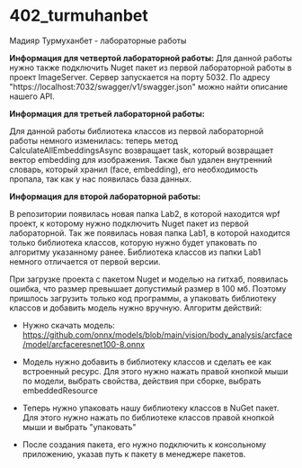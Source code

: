 # 402_turmuhanbet
Мадияр Турмуханбет - лабораторные работы

**Информация для четвертой лабораторной работы:**
Для данной работы нужно также подключить Nuget пакет из первой лабораторной работы в проект ImageServer. Сервер запускается на порту 5032. По адресу "https://localhost:7032/swagger/v1/swagger.json" можно найти описание нашего API.

**Информация для третьей лабораторной работы:**

Для данной работы библиотека классов из первой лабораторной работы немного изменилась: теперь метод CalculateAllEmbeddingsAsync возвращает task,
который возвращает вектор embedding для изображения. Также был удален внутренний словарь, который хранил (face, embedding), его необходимость пропала, так как у нас появилась база данных.

**Информация для второй лабораторной работы:**

В репозитории появилась новая папка Lab2, в которой находится wpf проект, к которому нужно подключить Nuget пакет из первой лабораторной. 
Так же появилась новая папка Lab1, в которой находится только библиотека классов, которую нужно будет упаковать по алгоритму указанному ранее.
Библиотека классов из папки Lab1 немного отличается от первой версии.

При загрузке проекта с пакетом Nuget и моделью на гитхаб, появилась ошибка, что размер превышает допустимый размер в 100 мб. Поэтому пришлось загрузить только код 
программы, а упаковать библиотеку классов и добавить модель нужно вручную. Алгоритм действий:

- Нужно скачать модель: https://github.com/onnx/models/blob/main/vision/body_analysis/arcface/model/arcfaceresnet100-8.onnx

- Модель нужно добавить в библиотеку классов и сделать ее как встроенный ресурс. Для этого нужно нажать правой кнопкой мыши по модели, выбрать свойства,
действия при сборке, выбрать embeddedResource

- Теперь нужно упаковать нашу библиотеку классов в NuGet пакет. Для этого нужно нажать по библиотеке классов правой кнопкой мыши и выбрать "упаковать"

- После создания пакета, его нужно подключить к консольному приложению, указав путь к пакету в менеджере пакетов.
